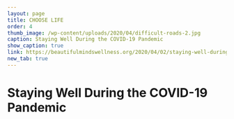 ```yaml
---
layout: page
title: CHOOSE LIFE
order: 4
thumb_image: /wp-content/uploads/2020/04/difficult-roads-2.jpg
caption: Staying Well During the COVID-19 Pandemic
show_caption: true
link: https://beautifulmindswellness.org/2020/04/02/staying-well-during-the-covid-19-pandemic/
new_tab: true
---
```


# Staying Well During the COVID-19 Pandemic